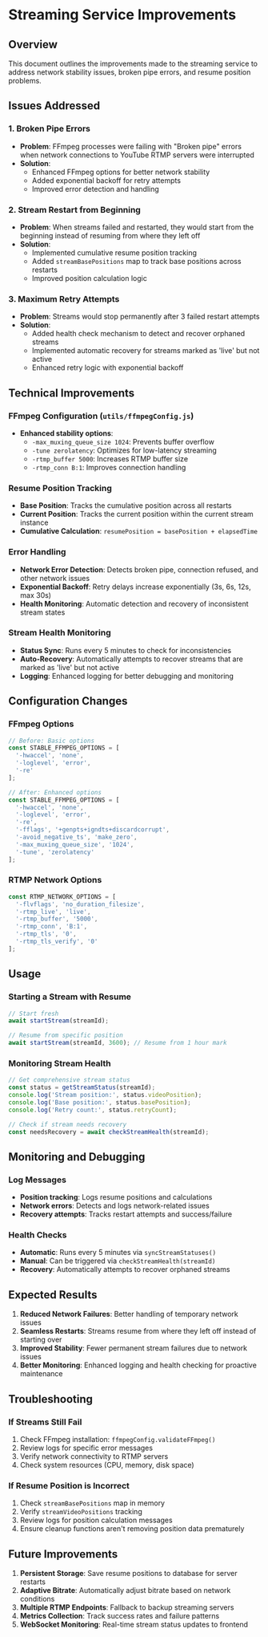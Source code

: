# Streaming Service Improvements

## Overview
This document outlines the improvements made to the streaming service to address network stability issues, broken pipe errors, and resume position problems.

## Issues Addressed

### 1. Broken Pipe Errors
- **Problem**: FFmpeg processes were failing with "Broken pipe" errors when network connections to YouTube RTMP servers were interrupted
- **Solution**: 
  - Enhanced FFmpeg options for better network stability
  - Added exponential backoff for retry attempts
  - Improved error detection and handling

### 2. Stream Restart from Beginning
- **Problem**: When streams failed and restarted, they would start from the beginning instead of resuming from where they left off
- **Solution**:
  - Implemented cumulative resume position tracking
  - Added `streamBasePositions` map to track base positions across restarts
  - Improved position calculation logic

### 3. Maximum Retry Attempts
- **Problem**: Streams would stop permanently after 3 failed restart attempts
- **Solution**:
  - Added health check mechanism to detect and recover orphaned streams
  - Implemented automatic recovery for streams marked as 'live' but not active
  - Enhanced retry logic with exponential backoff

## Technical Improvements

### FFmpeg Configuration (`utils/ffmpegConfig.js`)
- **Enhanced stability options**:
  - `-max_muxing_queue_size 1024`: Prevents buffer overflow
  - `-tune zerolatency`: Optimizes for low-latency streaming
  - `-rtmp_buffer 5000`: Increases RTMP buffer size
  - `-rtmp_conn B:1`: Improves connection handling

### Resume Position Tracking
- **Base Position**: Tracks the cumulative position across all restarts
- **Current Position**: Tracks the current position within the current stream instance
- **Cumulative Calculation**: `resumePosition = basePosition + elapsedTime`

### Error Handling
- **Network Error Detection**: Detects broken pipe, connection refused, and other network issues
- **Exponential Backoff**: Retry delays increase exponentially (3s, 6s, 12s, max 30s)
- **Health Monitoring**: Automatic detection and recovery of inconsistent stream states

### Stream Health Monitoring
- **Status Sync**: Runs every 5 minutes to check for inconsistencies
- **Auto-Recovery**: Automatically attempts to recover streams that are marked as 'live' but not active
- **Logging**: Enhanced logging for better debugging and monitoring

## Configuration Changes

### FFmpeg Options
```javascript
// Before: Basic options
const STABLE_FFMPEG_OPTIONS = [
  '-hwaccel', 'none',
  '-loglevel', 'error',
  '-re'
];

// After: Enhanced options
const STABLE_FFMPEG_OPTIONS = [
  '-hwaccel', 'none',
  '-loglevel', 'error',
  '-re',
  '-fflags', '+genpts+igndts+discardcorrupt',
  '-avoid_negative_ts', 'make_zero',
  '-max_muxing_queue_size', '1024',
  '-tune', 'zerolatency'
];
```

### RTMP Network Options
```javascript
const RTMP_NETWORK_OPTIONS = [
  '-flvflags', 'no_duration_filesize',
  '-rtmp_live', 'live',
  '-rtmp_buffer', '5000',
  '-rtmp_conn', 'B:1',
  '-rtmp_tls', '0',
  '-rtmp_tls_verify', '0'
];
```

## Usage

### Starting a Stream with Resume
```javascript
// Start fresh
await startStream(streamId);

// Resume from specific position
await startStream(streamId, 3600); // Resume from 1 hour mark
```

### Monitoring Stream Health
```javascript
// Get comprehensive stream status
const status = getStreamStatus(streamId);
console.log('Stream position:', status.videoPosition);
console.log('Base position:', status.basePosition);
console.log('Retry count:', status.retryCount);

// Check if stream needs recovery
const needsRecovery = await checkStreamHealth(streamId);
```

## Monitoring and Debugging

### Log Messages
- **Position tracking**: Logs resume positions and calculations
- **Network errors**: Detects and logs network-related issues
- **Recovery attempts**: Tracks restart attempts and success/failure

### Health Checks
- **Automatic**: Runs every 5 minutes via `syncStreamStatuses()`
- **Manual**: Can be triggered via `checkStreamHealth(streamId)`
- **Recovery**: Automatically attempts to recover orphaned streams

## Expected Results

1. **Reduced Network Failures**: Better handling of temporary network issues
2. **Seamless Restarts**: Streams resume from where they left off instead of starting over
3. **Improved Stability**: Fewer permanent stream failures due to network issues
4. **Better Monitoring**: Enhanced logging and health checking for proactive maintenance

## Troubleshooting

### If Streams Still Fail
1. Check FFmpeg installation: `ffmpegConfig.validateFFmpeg()`
2. Review logs for specific error messages
3. Verify network connectivity to RTMP servers
4. Check system resources (CPU, memory, disk space)

### If Resume Position is Incorrect
1. Check `streamBasePositions` map in memory
2. Verify `streamVideoPositions` tracking
3. Review logs for position calculation messages
4. Ensure cleanup functions aren't removing position data prematurely

## Future Improvements

1. **Persistent Storage**: Save resume positions to database for server restarts
2. **Adaptive Bitrate**: Automatically adjust bitrate based on network conditions
3. **Multiple RTMP Endpoints**: Fallback to backup streaming servers
4. **Metrics Collection**: Track success rates and failure patterns
5. **WebSocket Monitoring**: Real-time stream status updates to frontend
